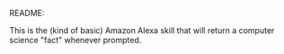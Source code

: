 README:

This is the (kind of basic) Amazon Alexa skill that will return a computer science "fact" whenever prompted.


